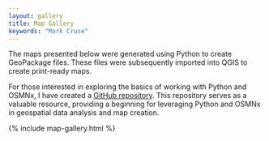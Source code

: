 ```yaml
---
layout: gallery
title: Map Gallery
keywords: "Mark Cruse"
---
```

The maps presented below were generated using Python to create GeoPackage files. These files were subsequently imported into QGIS to create print-ready maps. 

For those interested in exploring the basics of working with Python and OSMNx, I have created a [GitHub repository](https://github.com/MarkCruse/coloring-street-networks-using-OSMnx). This repository serves as a valuable resource, providing a beginning for leveraging Python and OSMNx in geospatial data analysis and map creation.

{% include map-gallery.html %}